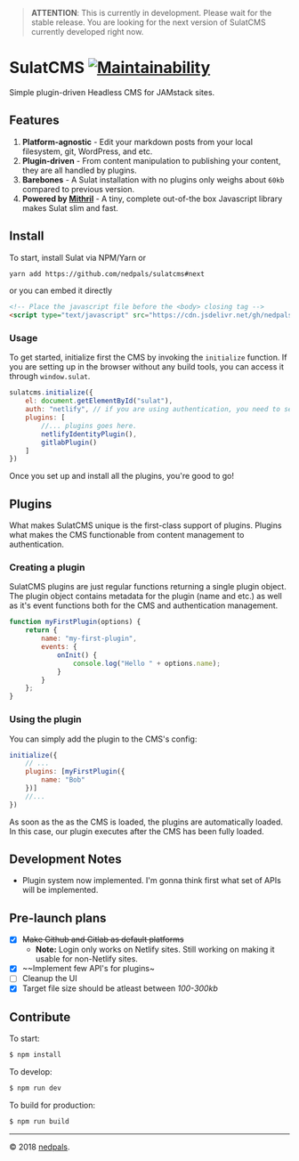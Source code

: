 > **ATTENTION**: This is currently in development. Please wait for the stable release.
> You are looking for the next version of SulatCMS currently developed right now.

# SulatCMS [![Maintainability](https://api.codeclimate.com/v1/badges/c2985411330f1b918966/maintainability)](https://codeclimate.com/github/nedpals/sulatcms/maintainability)
Simple plugin-driven Headless CMS for JAMstack sites.

## Features
1. **Platform-agnostic** - Edit your markdown posts from your local filesystem, git, WordPress, and etc.
2. **Plugin-driven** - From content manipulation to publishing your content, they are all handled by plugins.
3. **Barebones** - A Sulat installation with no plugins only weighs about `60kb` compared to previous version.
4. **Powered by [Mithril](https://mithril.js.org)** - A tiny, complete out-of-the box Javascript library makes Sulat slim and fast.

## Install
To start, install Sulat via NPM/Yarn or

```bash
yarn add https://github.com/nedpals/sulatcms#next
```
or you can embed it directly

```html
<!-- Place the javascript file before the <body> closing tag -->
<script type="text/javascript" src="https://cdn.jsdelivr.net/gh/nedpals/sulatcms@next/dist/sulat.js">
```

### Usage

To get started, initialize first the CMS by invoking the `initialize` function. If you are setting up in the browser without any build tools, you can access it through `window.sulat`.

```javascript
sulatcms.initialize({
    el: document.getElementById("sulat"),
    auth: "netlify", // if you are using authentication, you need to set the default provider.
    plugins: [
        //... plugins goes here.
        netlifyIdentityPlugin(),
        gitlabPlugin()
    ]
})
```
Once you set up and install all the plugins, you're good to go!

## Plugins
What makes SulatCMS unique is the first-class support of plugins. Plugins what makes the CMS functionable from content management to authentication.

### Creating a plugin
SulatCMS plugins are just regular functions returning a single plugin object. The plugin object contains metadata for the plugin (name and etc.) as well as it's event functions both for the CMS and authentication management.

```javascript
function myFirstPlugin(options) {
    return {
        name: "my-first-plugin",
        events: {
            onInit() {
                console.log("Hello " + options.name);
            }
        }
    };
}
```

### Using the plugin
You can simply add the plugin to the CMS's config:
```javascript
initialize({
    // ...
    plugins: [myFirstPlugin({
        name: "Bob"
    })]
    //...
})
```
As soon as the as the CMS is loaded, the plugins are automatically loaded. In this case, our plugin executes after the CMS has been fully loaded.

## Development Notes
- Plugin system now implemented. I'm gonna think first what set of APIs will be implemented.

## Pre-launch plans
- [x] ~~Make Github and Gitlab as default platforms~~
   - **Note:** Login only works on Netlify sites. Still working on making it usable for non-Netlify sites.
- [x] ~~Implement few API's for plugins~
- [ ] Cleanup the UI
- [x] Target file size should be atleast between *100-300kb*

## Contribute
To start:

```bash
$ npm install
```


To develop:

```bash
$ npm run dev
```

To build for production:

```bash
$ npm run build
```

---

&copy; 2018 [nedpals](https://github.com/nedpals).
